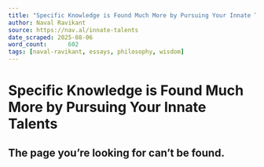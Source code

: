 ```yaml
---
title: "Specific Knowledge is Found Much More by Pursuing Your Innate Talents"
author: Naval Ravikant
source: https://nav.al/innate-talents
date_scraped: 2025-08-06
word_count:      602
tags: [naval-ravikant, essays, philosophy, wisdom]
---
```


# Specific Knowledge is Found Much More by Pursuing Your Innate Talents

## The page you’re looking for can’t be found.
